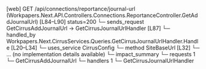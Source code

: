 [web] GET /api/connections/reportance/journal-url  (Workpapers.Next.API.Controllers.Connections.ReportanceController.GetAddJournalUrl)  [L84–L90] status=200
  └─ sends_request GetCirrusAddJournalUrl -> GetCirrusJournalUrlHandler [L87]
    └─ handled_by Workpapers.Next.CirrusServices.Queries.GetCirrusJournalUrlHandler.Handle [L20–L34]
      └─ uses_service CirrusConfig
        └─ method SiteBaseUrl [L32]
          └─ ... (no implementation details available)
  └─ impact_summary
    └─ requests 1
      └─ GetCirrusAddJournalUrl
    └─ handlers 1
      └─ GetCirrusJournalUrlHandler

